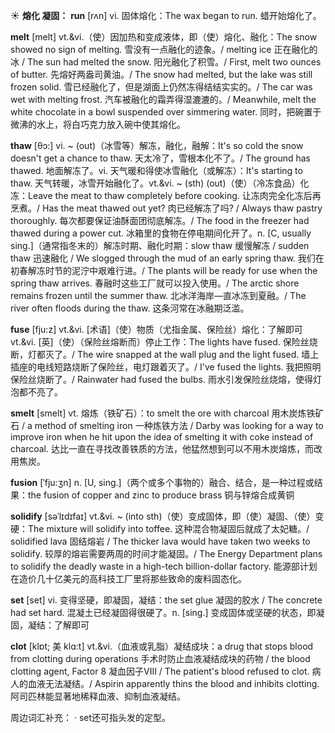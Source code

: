 ☀ <span class="category">**熔化 凝固：**</span>
<span class="vocabulary">**run**</span> [rʌn] 
<span class="definition">vi. 固体熔化：</span>The wax began to run. 蜡开始熔化了。
           
<span class="vocabulary">**melt**</span> [melt]
<span class="definition">vt.&vi.（使）因加热和变成液体，即（使）熔化、融化：</span>The snow showed no sign of melting. 雪没有一点融化的迹象。/ melting ice 正在融化的冰 / The sun had melted the snow. 阳光融化了积雪。/ First, melt two ounces of butter. 先熔好两盎司黄油。/ The snow had melted, but the lake was still frozen solid. 雪已经融化了，但是湖面上仍然冻得结结实实的。/ The car was wet with melting frost. 汽车被融化的霜弄得湿漉漉的。/ Meanwhile, melt the white chocolate in a bowl suspended over simmering water. 同时，把碗置于微沸的水上，将白巧克力放入碗中使其熔化。
                      
<span class="vocabulary">**thaw**</span> [θɔ:]
<span class="definition">vi. ~ (out)（冰雪等）解冻，融化，融解：</span>It's so cold the snow doesn't get a chance to thaw. 天太冷了，雪根本化不了。/ The ground has thawed. 地面解冻了。<span class="definition">vi. 天气暖和得使冰雪融化（或解冻）：</span>It's starting to thaw. 天气转暖，冰雪开始融化了。<span class="definition">vt.&vi. ~ (sth) (out)（使）（冷冻食品）化冻：</span>Leave the meat to thaw completely before cooking. 让冻肉完全化冻后再烹煮。/ Has the meat thawed out yet? 肉已经解冻了吗? / Always thaw pastry thoroughly. 每次都要保证油酥面团彻底解冻。/ The food in the freezer had thawed during a power cut. 冰箱里的食物在停电期间化开了。<span class="definition">n. [C, usually sing.]（通常指冬末的）解冻时期、融化时期：</span>slow thaw 缓慢解冻 / sudden thaw 迅速融化 / We slogged through the mud of an early spring thaw. 我们在初春解冻时节的泥泞中艰难行进。/ The plants will be ready for use when the spring thaw arrives. 春融时这些工厂就可以投入使用。/ The arctic shore remains frozen until the summer thaw. 北冰洋海岸—直冰冻到夏融。/ The river often floods during the thaw. 这条河常在冰融期泛滥。
           
<span class="vocabulary">**fuse**</span> [fju:z]
<span class="definition">vt.&vi. [术语]（使）物质（尤指金属、保险丝）熔化：</span>了解即可 <span class="definition">vt.&vi. [英]（使）（保险丝熔断而）停止工作：</span>The lights have fused. 保险丝烧断，灯都灭了。/ The wire snapped at the wall plug and the light fused. 墙上插座的电线短路烧断了保险丝，电灯跟着灭了。/ I've fused the lights. 我把照明保险丝烧断了。/ Rainwater had fused the bulbs. 雨水引发保险丝烧熔，使得灯泡都不亮了。

<span class="vocabulary">**smelt**</span> [smelt]
<span class="definition">vt. 熔炼（铁矿石）：</span>to smelt the ore with charcoal 用木炭炼铁矿石 / a method of smelting iron 一种炼铁方法 / Darby was looking for a way to improve iron when he hit upon the idea of smelting it with coke instead of charcoal. 达比一直在寻找改善铁质的方法，他猛然想到可以不用木炭熔炼，而改用焦炭。
           
<span class="vocabulary">**fusion**</span> [ˈfju:ʒn]
<span class="definition">n. [U, sing.]（两个或多个事物的）融合、结合，是一种过程或结果：</span>the fusion of copper and zinc to produce brass 铜与锌熔合成黄铜
           
<span class="vocabulary">**solidify**</span> [səˈlɪdɪfaɪ]
<span class="definition">vt.&vi. ~ (into sth)（使）变成固体，即（使）凝固、（使）变硬：</span>The mixture will solidify into toffee. 这种混合物凝固后就成了太妃糖。/ solidified lava 固结熔岩 / The thicker lava would have taken two weeks to solidify. 较厚的熔岩需要两周的时间才能凝固。/ The Energy Department plans to solidify the deadly waste in a high-tech billion-dollar factory. 能源部计划在造价几十亿美元的高科技工厂里将那些致命的废料固态化。

<span class="vocabulary">**set**</span> [set] 
<span class="definition">vi. 变得坚硬，即凝固，凝结：</span>the set glue 凝固的胶水 / The concrete had set hard. 混凝土已经凝固得很硬了。<span class="definition">n. [sing.] 变成固体或坚硬的状态，即凝固，凝结：</span>了解即可
           
<span class="vocabulary">**clot**</span> [klɒt; 美 klɑ:t]
<span class="definition">vt.&vi.（血液或乳脂）凝结成块：</span>a drug that stops blood from clotting during operations 手术时防止血液凝结成块的药物 / the blood clotting agent, Factor 8 凝血因子VIII / The patient's blood refused to clot. 病人的血液无法凝结。/ Aspirin apparently thins the blood and inhibits clotting. 阿司匹林能显著地稀释血液、抑制血液凝结。

周边词汇补充：
· set还可指头发的定型。

